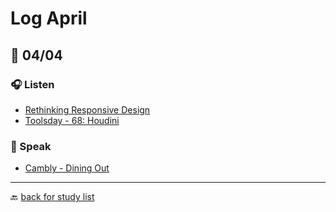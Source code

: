# Log April

## 🎯 04/04

### 🎧 Listen

* [Rethinking Responsive Design](https://una.im/rethinking-responsive/)
* [Toolsday - 68: Houdini](https://spec.fm/podcasts/toolsday/130178)

### 🎤 Speak

* [Cambly - Dining Out](https://content.cambly.com/2016/05/23/lesson-12-dining-out/)

---

🔙 [back for study list](../../studying-english.md)
